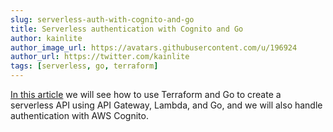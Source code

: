 ```yaml
---
slug: serverless-auth-with-cognito-and-go
title: Serverless authentication with Cognito and Go
author: kainlite
author_image_url: https://avatars.githubusercontent.com/u/196924
author_url: https://twitter.com/kainlite
tags: [serverless, go, terraform]
---
```


[In this article](https://techsquad.rocks/blog/serverless_authentication_with_cognito_and_golang/) we will see how to use Terraform and Go to create a serverless API using API Gateway, Lambda, and Go, and we will also handle authentication with AWS Cognito.